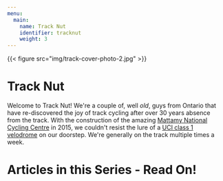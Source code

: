 ```yaml
---
menu:
  main:
    name: Track Nut
    identifier: tracknut
    weight: 3
---
```


{{< figure src="img/track-cover-photo-2.jpg" >}}

# Track Nut

Welcome to Track Nut! 
We're a couple of, well *old*, guys from Ontario that have re-discovered the joy of track cycling after over 30 years absence from the track. With the construction of the amazing [Mattamy National Cycling Centre](http://www.mattamynationalcyclingcentre.ca/en/index.asp) in 2015, we couldn't resist the lure of a [UCI class 1 velodrome](http://www.uci.ch/track/news/article/what-you-should-know-about-velodromes/) on our doorstep. We're generally on the track multiple times a week.

# Articles in this Series - Read On!

